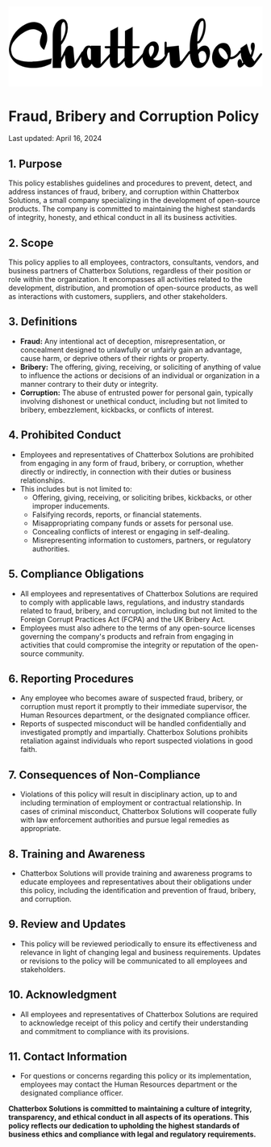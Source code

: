 ![Chatterbox Logo](../assets/images/chatterbox.png)

# Fraud, Bribery and Corruption Policy

Last updated: April 16, 2024

## 1. Purpose

This policy establishes guidelines and procedures to prevent, detect, and address instances of fraud, bribery, and corruption within Chatterbox Solutions, a small company specializing in the development of open-source products. The company is committed to maintaining the highest standards of integrity, honesty, and ethical conduct in all its business activities.

## 2. Scope

This policy applies to all employees, contractors, consultants, vendors, and business partners of Chatterbox Solutions, regardless of their position or role within the organization. It encompasses all activities related to the development, distribution, and promotion of open-source products, as well as interactions with customers, suppliers, and other stakeholders.

## 3. Definitions

- **Fraud:** Any intentional act of deception, misrepresentation, or concealment designed to unlawfully or unfairly gain an advantage, cause harm, or deprive others of their rights or property.
- **Bribery:** The offering, giving, receiving, or soliciting of anything of value to influence the actions or decisions of an individual or organization in a manner contrary to their duty or integrity.
- **Corruption:** The abuse of entrusted power for personal gain, typically involving dishonest or unethical conduct, including but not limited to bribery, embezzlement, kickbacks, or conflicts of interest.

## 4. Prohibited Conduct

- Employees and representatives of Chatterbox Solutions are prohibited from engaging in any form of fraud, bribery, or corruption, whether directly or indirectly, in connection with their duties or business relationships.
- This includes but is not limited to:
  - Offering, giving, receiving, or soliciting bribes, kickbacks, or other improper inducements.
  - Falsifying records, reports, or financial statements.
  - Misappropriating company funds or assets for personal use.
  - Concealing conflicts of interest or engaging in self-dealing.
  - Misrepresenting information to customers, partners, or regulatory authorities.

## 5. Compliance Obligations

- All employees and representatives of Chatterbox Solutions are required to comply with applicable laws, regulations, and industry standards related to fraud, bribery, and corruption, including but not limited to the Foreign Corrupt Practices Act (FCPA) and the UK Bribery Act.
- Employees must also adhere to the terms of any open-source licenses governing the company's products and refrain from engaging in activities that could compromise the integrity or reputation of the open-source community.

## 6. Reporting Procedures

- Any employee who becomes aware of suspected fraud, bribery, or corruption must report it promptly to their immediate supervisor, the Human Resources department, or the designated compliance officer.
- Reports of suspected misconduct will be handled confidentially and investigated promptly and impartially. Chatterbox Solutions prohibits retaliation against individuals who report suspected violations in good faith.

## 7. Consequences of Non-Compliance

- Violations of this policy will result in disciplinary action, up to and including termination of employment or contractual relationship. In cases of criminal misconduct, Chatterbox Solutions will cooperate fully with law enforcement authorities and pursue legal remedies as appropriate.

## 8. Training and Awareness

- Chatterbox Solutions will provide training and awareness programs to educate employees and representatives about their obligations under this policy, including the identification and prevention of fraud, bribery, and corruption.

## 9. Review and Updates

- This policy will be reviewed periodically to ensure its effectiveness and relevance in light of changing legal and business requirements. Updates or revisions to the policy will be communicated to all employees and stakeholders.

## 10. Acknowledgment

- All employees and representatives of Chatterbox Solutions are required to acknowledge receipt of this policy and certify their understanding and commitment to compliance with its provisions.

## 11. Contact Information

- For questions or concerns regarding this policy or its implementation, employees may contact the Human Resources department or the designated compliance officer.

**Chatterbox Solutions is committed to maintaining a culture of integrity, transparency, and ethical conduct in all aspects of its operations. This policy reflects our dedication to upholding the highest standards of business ethics and compliance with legal and regulatory requirements.**
